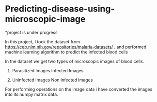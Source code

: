 # Predicting-disease-using-microscopic-image

*project is under progress

In this project, I took the dataset from https://ceb.nlm.nih.gov/repositories/malaria-datasets/ . and performed machine learning algorithm to predict the infected blood cells

In the dataset we get two types of microscopic images of blood cells.

1. Parasitized Images
        Infected Images
             
2. Uninfected Images
        Non Infected Images
       
       
       
For performing operations on the image data i have converted the images into its numpy matrix data.
